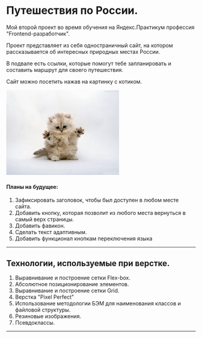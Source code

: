 Путешествия по России.
=====================
Мой второй проект во время обучения на Яндекс.Практикум профессия "Frontend-разработчик".



Проект представляет из себя одностраничный сайт, на котором рассказывается об интересных природных местах России.

В подвале есть ссылки, которые помогут тебе запланировать и составить маршрут для своего путешествия.

Сайт можно посетить нажав на картинку с котиком.

<a href="https://crimyeagle.github.io/"><img src="./images/readme.jpg" alt="Website"></a>

#### Планы на будущее:

1. Зафиксировать заголовок, чтобы был доступен в любом месте сайта.
2. Добавить кнопку, которая позволит из любого места вернуться в самый верх страницы.
3. Добавить фавикон.
4. Сделать текст адаптивным.
5. Добавить функционал кнопкам переключения языка
***
## Технологии, используемые при верстке.

1. Выравнивание и построение сетки Flex-box.
2. Абсолютное позиционирование элементов.
3. Выравнивание и построение сетки Grid.
4. Верстка "Pixel Perfect"
5. Использование методологии БЭМ для наименования классов и файловой структуры.
6. Резиновые изображения.
7. Псевдоклассы.
***